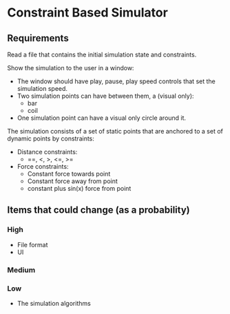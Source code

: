 # Constraint Based Simulator

## Requirements

Read a file that contains the initial simulation state and constraints.

Show the simulation to the user in a window:
* The window should have play, pause, play speed controls  that set the simulation speed.
* Two simulation points can have between them, a (visual only):
  * bar
  * coil
* One simulation point can have a visual only circle around it.

The simulation consists of a set of static points that are anchored to a set of dynamic points by
constraints:

* Distance constraints:
  * ==, <, >, <=, >=
* Force constraints:
  * Constant force towards point
  * Constant force away from point
  * constant plus sin(x) force from point

## Items that could change (as a probability)

### High

* File format
* UI

### Medium



### Low

* The simulation algorithms
